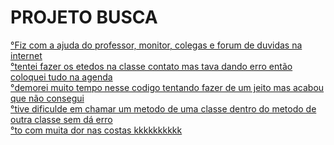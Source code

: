 # PROJETO BUSCA
<a href="#° fiz sozinho">°Fiz com a ajuda do professor, monitor, colegas e forum de duvidas na internet</a >  
<a href="#° fiz sozinho">°tentei fazer os etedos na classe contato mas tava dando erro então coloquei tudo na agenda</a >  
<a href="#° fiz sozinho">°demorei muito tempo nesse codigo tentando fazer de um jeito mas acabou que não consegui</a >  
<a href="#° fiz sozinho">°tive dificulde em chamar um metodo de uma classe dentro do metodo de outra classe sem dá erro</a >  
<a href="#° fiz sozinho">°to com muita dor nas costas kkkkkkkkkk</a >
